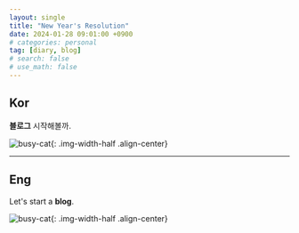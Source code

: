 ```yaml
---
layout: single
title: "New Year's Resolution"
date: 2024-01-28 09:01:00 +0900
# categories: personal
tag: [diary, blog]
# search: false
# use_math: false
---
```


## Kor

<!-- 한줄공지 -->
<!-- **[Notice]** 공지사항입니다.
{: .notice--success} -->

<!-- 여러줄공지/개요 -->
<!-- <div class="notice">
<h4>목표</h4>
<ul>
    <li>목표1. </li>
    <li>목표2. </li>
    <li>목표3. </li>
</ul>
</div>
{: .notice--info} -->

**블로그** 시작해볼까.

![busy-cat](https://media.tenor.com/bxe8Qsx3UusAAAAM/cat.gif){: .img-width-half .align-center}

---

## Eng

<!-- 한줄공지 -->
<!-- **[Notice]** This is important.
{: .notice--success} -->

<!-- 여러줄공지/개요 -->
<!-- <div class="notice">
<h4>Goal</h4>
<ul>
    <li>G1. </li>
    <li>G2. </li>
    <li>G3. </li>
</ul>
</div>
{: .notice--info} -->

Let's start a **blog**.

![busy-cat](https://media.tenor.com/bxe8Qsx3UusAAAAM/cat.gif){: .img-width-half .align-center}

<!-- 버튼 -->
<!-- [Button](https://mmistakes.github.io/minimal-mistakes/docs/utility-classes){: .btn .btn--danger} -->

<!-- 유투브 -->
<!-- {% include video id="uTuuz__8gUM" provider="youtube" %} -->

<!-- 이미지(절대경로) -->
<!-- ![sleepy-cat]({{site.url}}/images/2024-01-28-starting-blog/sleepy-cat.gif) -->

<!-- 코드 -->
<!-- ```python
print("Hello, world!")
``` -->
